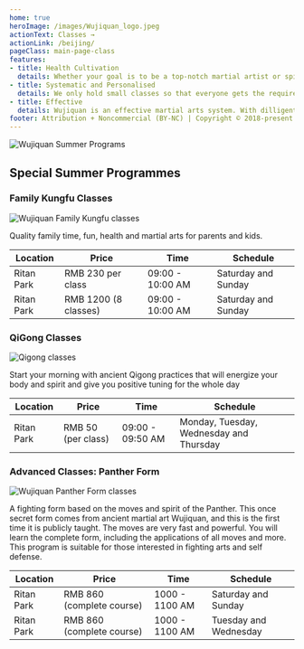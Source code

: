 ```yaml
---
home: true
heroImage: /images/Wujiquan_logo.jpeg
actionText: Classes →
actionLink: /beijing/
pageClass: main-page-class
features:
- title: Health Cultivation
  details: Whether your goal is to be a top-notch martial artist or spiritual cultivation, you will get a firm foundation and stay healthy physically, mentally and spiritually.
- title: Systematic and Personalised
  details: We only hold small classes so that everyone gets the required attention. Our instructors teach in a systematic manner to ensure you can progress in the best manner.
- title: Effective
  details: Wujiquan is an effective martial arts system. With dilligent practice and correct guidance, you can start feeling the effects and benefits yourself in a matter of months. 
footer: Attribution + Noncommercial (BY-NC) | Copyright © 2018-present Lee Hanxue
---
```

<div id="container">
<img src="/images/Wujiquan_Summer_Programmes_2018.jpeg" alt="Wujiquan Summer Programs" />
</div>

## Special Summer Programmes

### Family Kungfu Classes
<div id="container">
<img src="/images/wujiquan_Family_Kungfu_2018.jpeg" alt="Wujiquan Family Kungfu classes" />
</div>

Quality family time, fun, health and martial arts for parents and kids. 

| Location       | Price        | Time    | Schedule |
| ------------- |--------|----------|----------|
| Ritan Park | RMB 230 per class | 09:00 - 10:00 AM | Saturday and Sunday |
| Ritan Park | RMB 1200 (8 classes) | 09:00 - 10:00 AM | Saturday and Sunday |

### QiGong Classes
<div id="container">
<img src="/images/wujiquan_morning_qigong_2018_classes.jpg" alt="Qigong classes" />
</div>

Start your morning with ancient Qigong practices that will energize your body and spirit and give you positive tuning for the whole day

| Location       | Price        | Time    | Schedule |
| ------------- |--------|----------|----------|
| Ritan Park | RMB 50 (per class) | 09:00 - 09:50 AM | Monday, Tuesday, Wednesday and Thursday |

### Advanced Classes: Panther Form
<div id="container">
<img src="/images/wujiquan_panther_form_2018.jpeg" alt="Wujiquan Panther Form classes" />
</div>

A fighting form based on the moves and spirit of the Panther. This once secret form comes from ancient martial art Wujiquan, and this is the first time it is publicly taught. The moves are very fast and powerful. You will learn the complete form, including the applications of all moves and more. This program is suitable for those interested in fighting arts and self defense. 


| Location       | Price        | Time    | Schedule |
| ------------- |--------|----------|----------|
| Ritan Park | RMB 860 (complete course) | 1000 - 1100 AM | Saturday and Sunday |
| Ritan Park | RMB 860 (complete course) | 1000 - 1100 AM | Tuesday and Wednesday |
